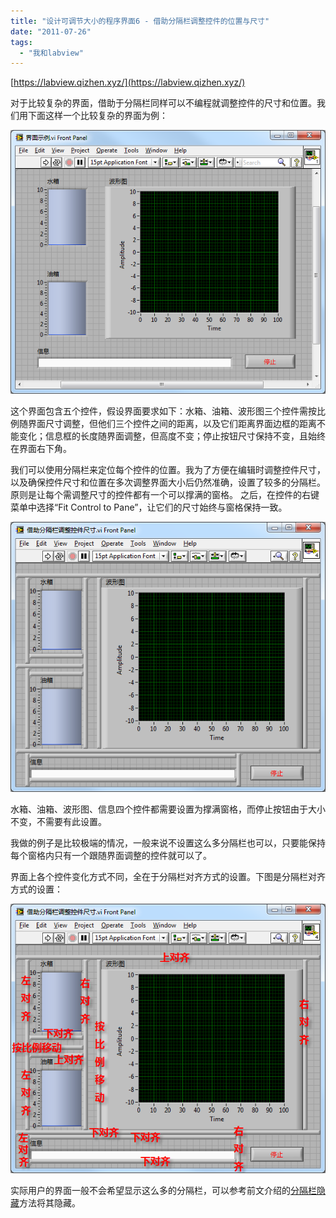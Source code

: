 ```yaml
---
title: "设计可调节大小的程序界面6 - 借助分隔栏调整控件的位置与尺寸"
date: "2011-07-26"
tags: 
  - "我和labview"
---
```


[https://labview.qizhen.xyz/](https://labview.qizhen.xyz/)

对于比较复杂的界面，借助于分隔栏同样可以不编程就调整控件的尺寸和位置。我们用下面这样一个比较复杂的界面为例：

[![image_thumb5](images/image_thumb5_thumb.png "image_thumb5")](http://ruanqizhen.wordpress.com/wp-content/uploads/2011/07/image_thumb5.png)

这个界面包含五个控件，假设界面要求如下：水箱、油箱、波形图三个控件需按比例随界面尺寸调整，但他们三个控件之间的距离，以及它们距离界面边框的距离不能变化；信息框的长度随界面调整，但高度不变；停止按钮尺寸保持不变，且始终在界面右下角。

我们可以使用分隔栏来定位每个控件的位置。我为了方便在编辑时调整控件尺寸，以及确保控件尺寸和位置在多次调整界面大小后仍然准确，设置了较多的分隔栏。原则是让每个需调整尺寸的控件都有一个可以撑满的窗格。 之后，在控件的右键菜单中选择“Fit Control to Pane”，让它们的尺寸始终与窗格保持一致。

[![image_thumb9](images/image_thumb9_thumb.png "image_thumb9")](http://ruanqizhen.wordpress.com/wp-content/uploads/2011/07/image_thumb9.png)

水箱、油箱、波形图、信息四个控件都需要设置为撑满窗格，而停止按钮由于大小不变，不需要有此设置。

我做的例子是比较极端的情况，一般来说不设置这么多分隔栏也可以，只要能保持每个窗格内只有一个跟随界面调整的控件就可以了。

界面上各个控件变化方式不同，全在于分隔栏对齐方式的设置。下图是分隔栏对齐方式的设置：

[![image_thumb15](images/image_thumb15_thumb.png "image_thumb15")](http://ruanqizhen.wordpress.com/wp-content/uploads/2011/07/image_thumb15.png)

实际用户的界面一般不会希望显示这么多的分隔栏，可以参考前文介绍的[分隔栏隐藏](http://ruanqizhen.wordpress.com/2011/07/19/%E8%AE%BE%E8%AE%A1%E5%8F%AF%E8%B0%83%E8%8A%82%E5%A4%A7%E5%B0%8F%E7%9A%84%E7%A8%8B%E5%BA%8F%E7%95%8C%E9%9D%A22-%E7%AA%97%E6%A0%BC%E5%92%8C%E5%88%86%E9%9A%94%E6%A0%8F/)方法将其隐藏。
